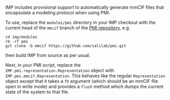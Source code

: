 IMP includes provisional support to automatically generate mmCIF files
that encapsulate a modeling protocol when using PMI.

To use, replace the `modules/pmi` directory in your IMP checkout with the
current head of the `mmcif` branch of the
[PMI repository](https://github.com/salilab/pmi), e.g.

    cd imp/modules
    rm -rf pmi
    git clone -b mmcif https://github.com/salilab/pmi.git

then build IMP from source as per usual.

Next, in your PMI script, replace the `IMP.pmi.representation.Representation`
object with `IMP.pmi.mmcif.Representation`. This behaves like
the regular `Representation` object except that it takes a `fh` argument
(which should be an mmCIF file open in write mode) and provides a `flush` method
which dumps the current state of the system to that file.

